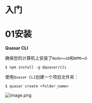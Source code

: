 # 入门

# 01安装

**Quasar CLI**

确保您的计算机上安装了`Node>=10`和`NPM>=5`

```shell
$ npm install -g @quasar/cli
```

使用`Quasar CLI`创建一个项目文件夹：

```shell
$ quasar create <folder_name>
```

![image.png](http://ww1.sinaimg.cn/large/005HA6kBgy1gnx84blp9kj314m0oktc7.jpg)

